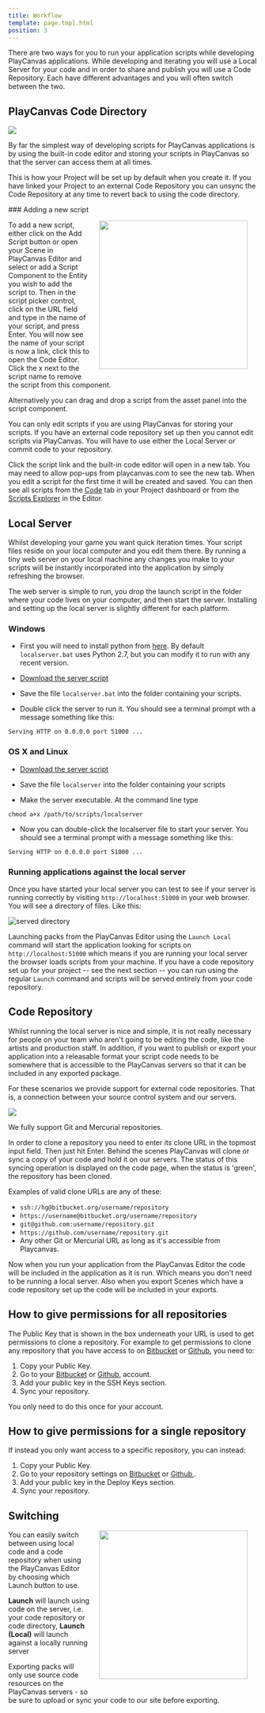 ```yaml
---
title: Workflow
template: page.tmpl.html
position: 3
---
```


There are two ways for you to run your application scripts while developing PlayCanvas applications. While developing and iterating you will use a Local Server for your code and in order to share and publish you will use a Code Repository. Each have different advantages and you will often switch between the two.

## PlayCanvas Code Directory

<img src="/images/platform/playcanvas_repo.jpg" style="max-width: 100%" />

By far the simplest way of developing scripts for PlayCanvas applications is by using the built-in code editor and storing your scripts in PlayCanvas so that the server can access them at all times.

This is how your Project will be set up by default when you create it. If you have linked your Project to an external Code Repository you can unsync the Code Repository at any time to revert back to using the code directory.

### Adding a new script

<img src="/images/user-manual/components/component-script.jpg" style="width: 300px; float: right; padding: 20px; padding-top: 0px;"/>

To add a new script, either click on the Add Script button or open your Scene in PlayCanvas Editor and select or add a Script Component to the Entity you wish to add the script to. Then in the script picker control, click on the URL field and type in the name of your script, and press Enter. You will now see the name of your script is now a link, click this to open the Code Editor. Click the x next to the script name to remove the script from this component.

Alternatively you can drag and drop a script from the asset panel into the script component.

<div class="alert alert-info small">
You can only edit scripts if you are using PlayCanvas for storing your scripts. If you have an external code repository set up then you cannot edit scripts via PlayCanvas. You will have to use either the Local Server or commit code to your repository.
</div>

Click the script link and the built-in code editor will open in a new tab. You may need to allow pop-ups from playcanvas.com to see the new tab. When you edit a script for the first time it will be created and saved. You can then see all scripts from the [Code][code_tab] tab in your Project dashboard or from the [Scripts Explorer][scripts_explorer] in the Editor.

## Local Server

Whilst developing your game you want quick iteration times. Your script files reside on your local computer and you edit them there. By running a tiny web server on your local machine any changes you make to your scripts will be instantly incorporated into the application by simply refreshing the browser.

The web server is simple to run, you drop the launch script in the folder where your code lives on your computer, and then start the server.
Installing and setting up the local server is slightly different for each platform.

### Windows

* First you will need to install python from [here][python]. By default `localserver.bat` uses Python 2.7, but you can modify it to run with any recent version.

* [Download the server script][server_windows]

* Save the file `localserver.bat` into the folder containing your scripts.

* Double click the server to run it. You should see a terminal prompt wth a message something like this:
~~~sh~~~
Serving HTTP on 0.0.0.0 port 51000 ...
~~~

### OS X and Linux

* [Download the server script][server_osx_linux]

* Save the file `localserver` into the folder containing your scripts

* Make the server executable. At the command line type
~~~sh~~~
chmod a+x /path/to/scripts/localserver
~~~

* Now you can double-click the localserver file to start your server. You should see a terminal prompt with a message something like this:
~~~sh~~~
Serving HTTP on 0.0.0.0 port 51000 ...
~~~

### Running applications against the local server

Once you have started your local server you can test to see if your server is running correctly by visiting `http://localhost:51000` in your web browser.
You will see a directory of files. Like this:

![served directory](/images/platform/localserver.png "Local server directory")

Launching packs from the PlayCanvas Editor using the `Launch Local` command will start the application looking for scripts on `http://localhost:51000` which means if you are running your local server the browser loads scripts from your machine. If you have a code repository set up for your project -- see the next section -- you can run using the regular `Launch` command and scripts will be served entirely from your code repository.

## Code Repository

Whilst running the local server is nice and simple, it is not really necessary for people on your team who aren't going to be editing the code, like the artists
and production staff. In addition, if you want to publish or export your application into a releasable format your script code needs to be somewhere that is
accessible to the PlayCanvas servers so that it can be included in any exported package.

For these scenarios we provide support for external code repositories. That is, a connection between your source control system and our servers.

<img src="/images/platform/external_repo.jpg" style="max-width:100%" />

We fully support Git and Mercurial repositories.

In order to clone a repository you need to enter its clone URL in the topmost input field. Then just hit Enter. Behind the scenes PlayCanvas will clone or sync a copy of your code and hold it on our servers. The status of this syncing operation is displayed on the code page, when the status is 'green', the repository has been cloned.

Examples of valid clone URLs are any of these:
* `ssh://hg@bitbucket.org/username/repository`
* `https://username@bitbucket.org/username/repository`
* `git@github.com:username/repository.git`
* `https://github.com/username/repository.git`
* Any other Git or Mercurial URL as long as it's accessible from Playcanvas.

Now when you run your application from the PlayCanvas Editor the code will be included in the application as it is run. Which means you don't need to be running a local server. Also when you export Scenes which have a code repository set up the code will be included in your exports.

## How to give permissions for all repositories

The Public Key that is shown in the box underneath your URL is used to get permissions to clone a repository. For example to get permissions to clone any repository that you have access to on <a href="https://bitbucket.org" target="_blank">Bitbucket</a> or <a href="https://github.com" target="_blank">Github</a>, you need to:

1. Copy your Public Key.
2. Go to your <a href="https://bitbucket.org" target="_blank">Bitbucket</a> or <a href="https://github.com" target="_blank">Github</a>, account.
3. Add your public key in the SSH Keys section.
4. Sync your repository.

You only need to do this once for your account.

## How to give permissions for a single repository

If instead you only want access to a specific repository, you can instead:

1. Copy your Public Key.
2. Go to your repository settings on <a href="https://bitbucket.org" target="_blank">Bitbucket</a> or <a href="https://github.com" target="_blank">Github</a>,.
3. Add your public key in the Deploy Keys section.
4. Sync your repository.

## Switching

<img src="/images/user-manual/launch-options.jpg" style="width: 300px; float: right; padding: 20px; padding-top: 0px;"/>

You can easily switch between using local code and a code repository when using the PlayCanvas Editor by choosing which Launch button to use.

**Launch** will launch using code on the server, i.e. your code repository or code directory, **Launch (Local)** will launch against a locally running server

Exporting packs will only use source code resources on the PlayCanvas servers - so be sure to upload or sync your code to our site before exporting.

[server_osx_linux]: /downloads/localserver
[python]: http://www.python.org/download/
[server_windows]: /downloads/localserver.bat
[launch_buttons]: /images/platform/launch_buttons.png
[script_picker]: /images/platform/component_script.png
[scripts_explorer]: /user-manual/designer/scripts-explorer
[code_tab]: /user-manual/dashboard/code


